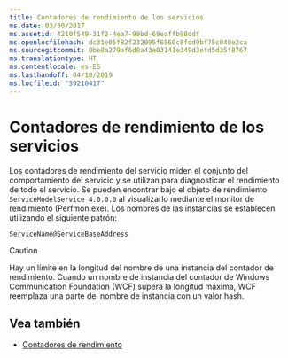 ```yaml
---
title: Contadores de rendimiento de los servicios
ms.date: 03/30/2017
ms.assetid: 4210f549-31f2-4ea7-99bd-69eaffb98ddf
ms.openlocfilehash: dc31e05f82f232095f6560c8fdd9bf75c040e2ca
ms.sourcegitcommit: 0be8a279af6d8a43e03141e349d3efd5d35f8767
ms.translationtype: HT
ms.contentlocale: es-ES
ms.lasthandoff: 04/18/2019
ms.locfileid: "59210417"
---
```

# <a name="service-performance-counters"></a>Contadores de rendimiento de los servicios
Los contadores de rendimiento del servicio miden el conjunto del comportamiento del servicio y se utilizan para diagnosticar el rendimiento de todo el servicio. Se pueden encontrar bajo el objeto de rendimiento `ServiceModelService 4.0.0.0` al visualizarlo mediante el monitor de rendimiento (Perfmon.exe). Los nombres de las instancias se establecen utilizando el siguiente patrón:  
  
```  
ServiceName@ServiceBaseAddress  
```  
  
> [!CAUTION]
>  Hay un límite en la longitud del nombre de una instancia del contador de rendimiento. Cuando un nombre de instancia del contador de Windows Communication Foundation (WCF) supera la longitud máxima, WCF reemplaza una parte del nombre de instancia con un valor hash.  
  
## <a name="see-also"></a>Vea también

- [Contadores de rendimiento](../../../../../docs/framework/wcf/diagnostics/performance-counters/index.md)
